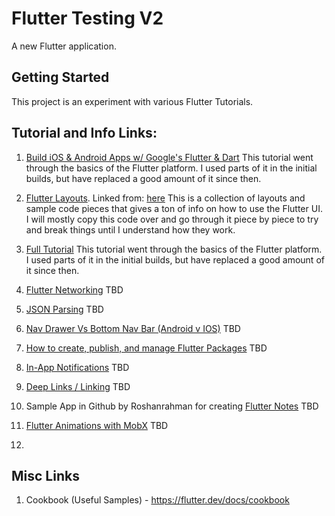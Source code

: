 # Flutter Testing V2

A new Flutter application.

## Getting Started

This project is an experiment with various Flutter Tutorials.

## Tutorial and Info Links:

01) [Build iOS & Android Apps w/ Google's Flutter & Dart](https://www.youtube.com/watch?v=6ZCz6Ylqk3A)
	This tutorial went through the basics of the Flutter platform. I used parts of it in the initial builds, but have replaced a good amount of it since then.
	
02) [Flutter Layouts](https://github.com/bizz84/layout-demo-flutter). Linked from: [here](https://www.youtube.com/watch?v=-zJ6CnOVndE&t=7s)
	This is a collection of layouts and sample code pieces that gives a ton of info on how to use the Flutter UI. 
	I will mostly copy this code over and go through it piece by piece to try and break things until I understand how they work.

03) [Full Tutorial](https://www.youtube.com/watch?v=GLSG_Wh_YWc) 
	This tutorial went through the basics of the Flutter platform. I used parts of it in the initial builds, but have replaced a good amount of it since then.

04) [Flutter Networking](https://medium.com/flutter-community/working-with-apis-in-flutter-8745968103e9)
	TBD

05) [JSON Parsing](https://medium.com/flutter-community/parsing-complex-json-in-flutter-747c46655f51) 
	TBD

05) [Nav Drawer Vs Bottom Nav Bar (Android v IOS)](https://medium.com/@mehmetf_71205/platform-specific-ui-with-flutter-7a4da3cc6ed)
	TBD

06) [How to create, publish, and manage Flutter Packages](https://medium.com/flutter-community/how-to-create-publish-and-manage-flutter-packages-b4f2cd2c6b90)
	TBD

07) [In-App Notifications](https://medium.com/flutter-community/in-app-notifications-in-flutter-9c1e92ea10b3)
	TBD

08) [Deep Links / Linking](https://medium.com/@denisov.shureg/deep-links-and-flutter-applications-how-to-handle-them-properly-8c9865af9283)
	TBD

09) Sample App in Github by Roshanrahman for creating [Flutter Notes](https://github.com/roshanrahman/flutter-notes-app)
	TBD

10) [Flutter Animations with MobX](https://crossingthestreams.io/combining-flutters-animatedlist-with-mobx/)
	TBD

11) 


## Misc Links

1) Cookbook (Useful Samples) - https://flutter.dev/docs/cookbook


